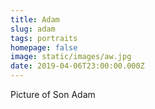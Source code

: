 ```yaml
---
title: Adam
slug: adam
tags: portraits
homepage: false
image: static/images/aw.jpg
date: 2019-04-06T23:00:00.000Z
---
```

Picture of Son Adam
